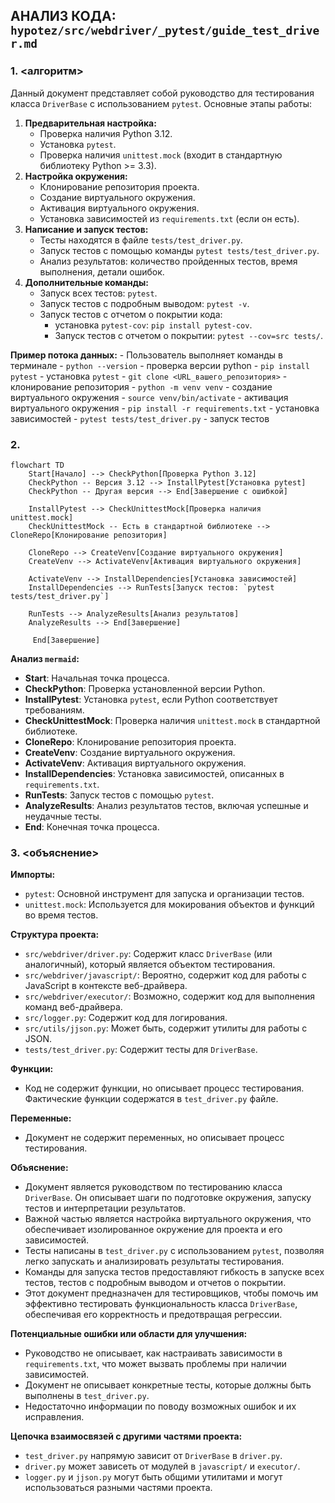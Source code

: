 ## АНАЛИЗ КОДА: `hypotez/src/webdriver/_pytest/guide_test_driver.md`

### 1. **<алгоритм>**

Данный документ представляет собой руководство для тестирования класса `DriverBase` с использованием `pytest`. Основные этапы работы:

1. **Предварительная настройка:**
   - Проверка наличия Python 3.12.
   - Установка `pytest`.
   - Проверка наличия `unittest.mock` (входит в стандартную библиотеку Python >= 3.3).
2. **Настройка окружения:**
   - Клонирование репозитория проекта.
   - Создание виртуального окружения.
   - Активация виртуального окружения.
   - Установка зависимостей из `requirements.txt` (если он есть).
3. **Написание и запуск тестов:**
   - Тесты находятся в файле `tests/test_driver.py`.
   - Запуск тестов с помощью команды `pytest tests/test_driver.py`.
   - Анализ результатов: количество пройденных тестов, время выполнения, детали ошибок.
4. **Дополнительные команды:**
   - Запуск всех тестов: `pytest`.
   - Запуск тестов с подробным выводом: `pytest -v`.
   - Запуск тестов с отчетом о покрытии кода:
     - установка `pytest-cov`: `pip install pytest-cov`.
     - Запуск тестов с отчетом о покрытии: `pytest --cov=src tests/`.

**Пример потока данных:**
    - Пользователь выполняет команды в терминале
    - `python --version` - проверка версии python
    - `pip install pytest` - установка `pytest`
    - `git clone <URL_вашего_репозитория>` - клонирование репозитория
    - `python -m venv venv` - создание виртуального окружения
    - `source venv/bin/activate` - активация виртуального окружения
    - `pip install -r requirements.txt` - установка зависимостей
    - `pytest tests/test_driver.py` - запуск тестов

### 2. **<mermaid>**

```mermaid
flowchart TD
    Start[Начало] --> CheckPython[Проверка Python 3.12]
    CheckPython -- Версия 3.12 --> InstallPytest[Установка pytest]
    CheckPython -- Другая версия --> End[Завершение с ошибкой]

    InstallPytest --> CheckUnittestMock[Проверка наличия unittest.mock]
    CheckUnittestMock -- Есть в стандартной библиотеке --> CloneRepo[Клонирование репозитория]

    CloneRepo --> CreateVenv[Создание виртуального окружения]
    CreateVenv --> ActivateVenv[Активация виртуального окружения]

    ActivateVenv --> InstallDependencies[Установка зависимостей]
    InstallDependencies --> RunTests[Запуск тестов: `pytest tests/test_driver.py`]

    RunTests --> AnalyzeResults[Анализ результатов]
    AnalyzeResults --> End[Завершение]

     End[Завершение]
```

**Анализ `mermaid`:**

- **Start**: Начальная точка процесса.
- **CheckPython**: Проверка установленной версии Python.
- **InstallPytest**: Установка `pytest`, если Python соответствует требованиям.
- **CheckUnittestMock**: Проверка наличия `unittest.mock` в стандартной библиотеке.
- **CloneRepo**: Клонирование репозитория проекта.
- **CreateVenv**: Создание виртуального окружения.
- **ActivateVenv**: Активация виртуального окружения.
- **InstallDependencies**: Установка зависимостей, описанных в `requirements.txt`.
- **RunTests**: Запуск тестов с помощью `pytest`.
- **AnalyzeResults**: Анализ результатов тестов, включая успешные и неудачные тесты.
- **End**: Конечная точка процесса.

### 3. **<объяснение>**

**Импорты:**

- `pytest`: Основной инструмент для запуска и организации тестов.
- `unittest.mock`: Используется для мокирования объектов и функций во время тестов.

**Структура проекта:**

- `src/webdriver/driver.py`: Содержит класс `DriverBase` (или аналогичный), который является объектом тестирования.
- `src/webdriver/javascript/`: Вероятно, содержит код для работы с JavaScript в контексте веб-драйвера.
- `src/webdriver/executor/`: Возможно, содержит код для выполнения команд веб-драйвера.
- `src/logger.py`:  Содержит код для логирования.
- `src/utils/jjson.py`: Может быть, содержит утилиты для работы с JSON.
- `tests/test_driver.py`: Содержит тесты для `DriverBase`.

**Функции:**

- Код не содержит функции, но описывает процесс тестирования.  Фактические функции содержатся в `test_driver.py` файле.

**Переменные:**
- Документ не содержит переменных, но описывает процесс тестирования.

**Объяснение:**

- Документ является руководством по тестированию класса `DriverBase`. Он описывает шаги по подготовке окружения, запуску тестов и интерпретации результатов.
- Важной частью является настройка виртуального окружения, что обеспечивает изолированное окружение для проекта и его зависимостей.
- Тесты написаны в `test_driver.py` с использованием `pytest`, позволяя легко запускать и анализировать результаты тестирования.
- Команды для запуска тестов предоставляют гибкость в запуске всех тестов, тестов с подробным выводом и отчетов о покрытии.
- Этот документ предназначен для тестировщиков, чтобы помочь им эффективно тестировать функциональность класса `DriverBase`, обеспечивая его корректность и предотвращая регрессии.

**Потенциальные ошибки или области для улучшения:**

- Руководство не описывает, как настраивать зависимости в `requirements.txt`, что может вызвать проблемы при наличии зависимостей.
- Документ не описывает конкретные тесты, которые должны быть выполнены в `test_driver.py`.
- Недостаточно информации по поводу возможных ошибок и их исправления.

**Цепочка взаимосвязей с другими частями проекта:**

- `test_driver.py` напрямую зависит от `DriverBase` в `driver.py`.
- `driver.py` может зависеть от модулей в `javascript/` и `executor/`.
- `logger.py` и `jjson.py` могут быть общими утилитами и могут использоваться разными частями проекта.
